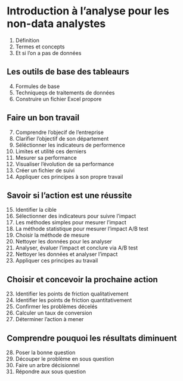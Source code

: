 # Introduction à l’analyse pour les non-data analystes
1. Définition
2. Termes et concepts
3. Et si l’on a pas de données
## Les outils de base des tableaurs
4. Formules de base
5. Techniqueqs de traitements de données
6. Construire un fichier Excel propore
## Faire un bon travail
7. Comprendre l’objecif de l’entreprise
8. Clarifier l’objectif de son département
9. Séléctionner les indicateurs de performence
10. Limites et utilité ces derniers
11. Mesurer sa performance
12. Visualiser l’évolution de sa performance
13. Créer un fichier de suivi
14. Appliquer ces principes à son propre travail
## Savoir si l’action est une réussite
15. Identifier la cible
16. Sélectionner des indicateurs pour suivre l’impact
17. Les méthodes simples pour mesurer l’impact
18. La méthode statistique pour mesurer l’impact A/B test
19. Choisir la méthode de mesure
20. Nettoyer les données pour les analyser
21. Analyser, évaluer l’impact et conclure via A/B test
22. Nettoyer les données et analyser l’impact
23. Appliquer ces principes au travail
## Choisir et concevoir la prochaine action
23. Identifier les points de friction qualitativement
24. Identifier les points de friction quantitativement
25. Confirmer les problèmes décelés
26. Calculer un taux de conversion
27. Déterminer l’action à mener
## Comprendre pouquoi les résultats diminuent
28. Poser la bonne question
29. Découper le problème en sous question
30. Faire un arbre décisionnel
31. Répondre aux sous question
<!-- 32. Adapter la modélisaton pour estimer l'impact d'un nouveau produit -->
<!-- ## Astuces -->
<!-- 33. Renenor au problème -->
<!-- 34. Mettre l'analyse par écrit -->
<!-- 35. Connaître les limites des données -->
<!-- 36. Vérifier les chiffres -->
<!-- 37. Présenter l'analyse -->